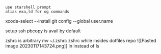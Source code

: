 	use starshell prompt
	alias exa,ld for og commands
xcode-select --install
git config --global user.name 

setup ssh
pbcopy is avail by default

zshrc is arbitrary
mv ~/.zshrc zshrc while insides dotfiles repo
![[Pasted image 20230117143724.png]]
ln instead of ls

